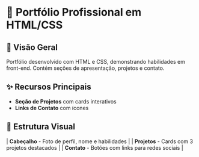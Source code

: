 # 🚀 Portfólio Profissional em HTML/CSS


## 📌 Visão Geral
Portfólio desenvolvido com HTML e CSS, demonstrando habilidades em front-end. Contém seções de apresentação, projetos e contato.

## ✨ Recursos Principais
- **Seção de Projetos** com cards interativos
- **Links de Contato** com ícones

## 🎨 Estrutura Visual
| **Cabeçalho** - Foto de perfil, nome e habilidades |
| **Projetos** - Cards com 3 projetos destacados |
| **Contato** - Botões com links para redes sociais |

